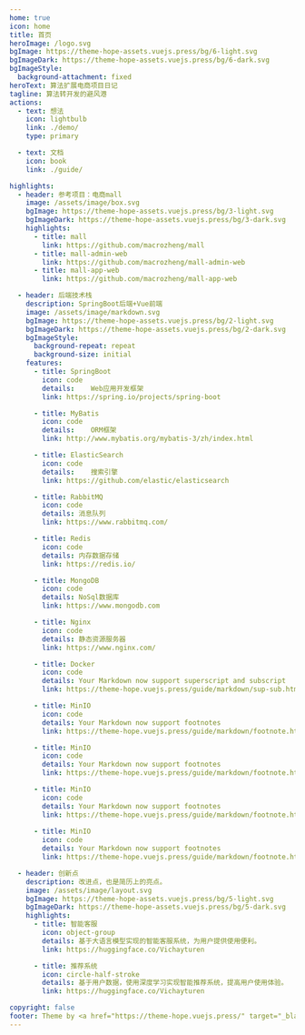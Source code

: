 ```yaml
---
home: true
icon: home
title: 首页
heroImage: /logo.svg
bgImage: https://theme-hope-assets.vuejs.press/bg/6-light.svg
bgImageDark: https://theme-hope-assets.vuejs.press/bg/6-dark.svg
bgImageStyle:
  background-attachment: fixed
heroText: 算法扩展电商项目日记
tagline: 算法转开发的避风港
actions:
  - text: 想法
    icon: lightbulb
    link: ./demo/
    type: primary

  - text: 文档
    icon: book
    link: ./guide/

highlights:
  - header: 参考项目：电商mall
    image: /assets/image/box.svg
    bgImage: https://theme-hope-assets.vuejs.press/bg/3-light.svg
    bgImageDark: https://theme-hope-assets.vuejs.press/bg/3-dark.svg
    highlights:
      - title: mall
        link: https://github.com/macrozheng/mall
      - title: mall-admin-web
        link: https://github.com/macrozheng/mall-admin-web
      - title: mall-app-web
        link: https://github.com/macrozheng/mall-app-web

  - header: 后端技术栈
    description: SpringBoot后端+Vue前端
    image: /assets/image/markdown.svg
    bgImage: https://theme-hope-assets.vuejs.press/bg/2-light.svg
    bgImageDark: https://theme-hope-assets.vuejs.press/bg/2-dark.svg
    bgImageStyle:
      background-repeat: repeat
      background-size: initial
    features:
      - title: SpringBoot
        icon: code
        details: 	Web应用开发框架
        link: https://spring.io/projects/spring-boot

      - title: MyBatis
        icon: code
        details: 	ORM框架
        link: http://www.mybatis.org/mybatis-3/zh/index.html

      - title: ElasticSearch
        icon: code
        details: 	搜索引擎
        link: https://github.com/elastic/elasticsearch

      - title: RabbitMQ
        icon: code
        details: 消息队列
        link: https://www.rabbitmq.com/

      - title: Redis
        icon: code
        details: 内存数据存储
        link: https://redis.io/

      - title: MongoDB
        icon: code
        details: NoSql数据库
        link: https://www.mongodb.com

      - title: Nginx
        icon: code
        details: 静态资源服务器
        link: https://www.nginx.com/

      - title: Docker
        icon: code
        details: Your Markdown now support superscript and subscript
        link: https://theme-hope.vuejs.press/guide/markdown/sup-sub.html

      - title: MinIO
        icon: code
        details: Your Markdown now support footnotes
        link: https://theme-hope.vuejs.press/guide/markdown/footnote.html

      - title: MinIO
        icon: code
        details: Your Markdown now support footnotes
        link: https://theme-hope.vuejs.press/guide/markdown/footnote.html

      - title: MinIO
        icon: code
        details: Your Markdown now support footnotes
        link: https://theme-hope.vuejs.press/guide/markdown/footnote.html
    
      - title: MinIO
        icon: code
        details: Your Markdown now support footnotes
        link: https://theme-hope.vuejs.press/guide/markdown/footnote.html

  - header: 创新点
    description: 改进点，也是简历上的亮点。
    image: /assets/image/layout.svg
    bgImage: https://theme-hope-assets.vuejs.press/bg/5-light.svg
    bgImageDark: https://theme-hope-assets.vuejs.press/bg/5-dark.svg
    highlights:
      - title: 智能客服
        icon: object-group
        details: 基于大语言模型实现的智能客服系统，为用户提供使用便利。
        link: https://huggingface.co/Vichayturen

      - title: 推荐系统
        icon: circle-half-stroke
        details: 基于用户数据，使用深度学习实现智能推荐系统，提高用户使用体验。
        link: https://huggingface.co/Vichayturen

copyright: false
footer: Theme by <a href="https://theme-hope.vuejs.press/" target="_blank">VuePress Theme Hope</a> | MIT Licensed, Copyright © 2019-present Mr.Hope
---
```

